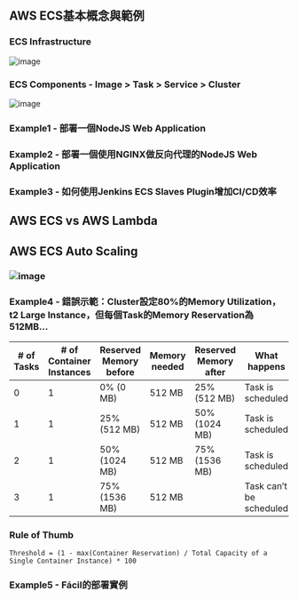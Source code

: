 ## AWS ECS基本概念與範例

### ECS Infrastructure
![image](https://user-images.githubusercontent.com/7845386/35181523-34e395bc-fdfe-11e7-8a79-3746717b7de8.png)

### ECS Components - Image > Task > Service > Cluster
![image](https://user-images.githubusercontent.com/7845386/35181600-edd9cb94-fdff-11e7-8382-cb1dc4acdacc.png)

### Example1 - 部署一個NodeJS Web Application

### Example2 - 部署一個使用NGINX做反向代理的NodeJS Web Application

### Example3 - 如何使用Jenkins ECS Slaves Plugin增加CI/CD效率

## AWS ECS vs AWS Lambda

## AWS ECS Auto Scaling
### ![image](https://user-images.githubusercontent.com/7845386/35181647-c984f948-fe00-11e7-90b6-042f2c10a31e.png)
### Example4 - 錯誤示範：Cluster設定80%的Memory Utilization，t2 Large Instance，但每個Task的Memory Reservation為512MB...
| # of Tasks  | # of Container Instances  | Reserved Memory before | Memory needed | Reserved Memory after | What happens |
|---|---|---|---|---|---|
| 0	| 1	| 0% (0 MB) |	512 MB | 25% (512 MB)	| Task is scheduled
| 1	| 1	| 25% (512 MB) | 512 MB	| 50% (1024 MB) |	Task is scheduled
| 2	| 1	| 50% (1024 MB) |	512 MB | 75% (1536 MB) | Task is scheduled
| 3	| 1	| 75% (1536 MB) |	512 MB | | Task can’t be scheduled
### Rule of Thumb
`Threshold = (1 - max(Container Reservation) / Total Capacity of a Single Container Instance) * 100`

### Example5 - Fácil的部署實例
